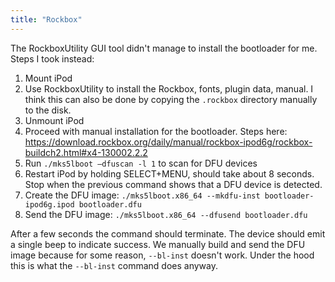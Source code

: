 ```yaml
---
title: "Rockbox"
---
```


The RockboxUtility GUI tool didn't manage to install the bootloader for me. Steps I took instead:

1. Mount iPod
2. Use RockboxUtility to install the Rockbox, fonts, plugin data, manual. I think this can also be done by copying the `.rockbox` directory manually to the disk.
3. Unmount iPod
5. Proceed with manual installation for the bootloader. Steps here: https://download.rockbox.org/daily/manual/rockbox-ipod6g/rockbox-buildch2.html#x4-130002.2.2
4. Run `./mks5lboot –dfuscan -l 1` to scan for DFU devices
5. Restart iPod by holding SELECT+MENU, should take about 8 seconds. Stop when the previous command shows that a DFU device is detected.
6. Create the DFU image: `./mks5lboot.x86_64 --mkdfu-inst bootloader-ipod6g.ipod bootloader.dfu`
7. Send the DFU image: `./mks5lboot.x86_64 --dfusend bootloader.dfu`

After a few seconds the command should terminate. The device should emit a single beep to indicate success. We manually build and send the DFU image because for some reason, `--bl-inst` doesn't work. Under the hood this is what the `--bl-inst` command does anyway.

